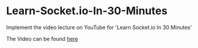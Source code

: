 # Learn-Socket.io-In-30-Minutes
Implement the video lecture on YouTube for 'Learn Socket.io In 30 Minutes'

The Video can be found [here]([url](https://www.youtube.com/watch?v=ZKEqqIO7n-k&ab_channel=WebDevSimplified))
